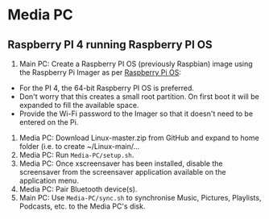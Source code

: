# Media PC

## Raspberry PI 4 running Raspberry PI OS

1. Main PC: Create a Raspberry PI OS (previously Raspbian) image using the Raspberry Pi Imager as per [Raspberry Pi OS](https://www.raspberrypi.com/software/):
* For the PI 4, the 64-bit Raspberry PI OS is preferred.
* Don't worry that this creates a small root partition. On first boot it will be expanded to fill the available space.
* Provide the Wi-Fi password to the Imager so that it doesn't need to be entered on the Pi.
1. Media PC: Download Linux-master.zip from GitHub and expand to home folder (i.e. to create ~/Linux-main/...
1. Media PC: Run `Media-PC/setup.sh`.
1. Media PC: Once xscreensaver has been installed, disable the screensaver from the screensaver application available on the application menu.
1. Media PC: Pair Bluetooth device(s).
1. Main PC: Use `Media-PC/sync.sh` to synchronise Music, Pictures, Playlists, Podcasts, etc. to the Media PC's disk.
